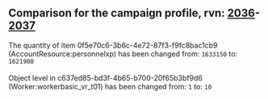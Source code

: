 ## Comparison for the campaign profile, rvn: [2036](https://github.com/PRO100KatYT/FortniteProfileRevisions/tree/main/profiles/campaign/2036%20campaign.json)-[2037](https://github.com/PRO100KatYT/FortniteProfileRevisions/tree/main/profiles/campaign/2037%20campaign.json)

The quantity of item 0f5e70c6-3b6c-4e72-87f3-f9fc8bac1cb9 (AccountResource:personnelxp) has been changed from: `1633150` to: `1621900`
<br><br>
Object level in c637ed85-bd3f-4b65-b700-20f65b3bf9d6 (Worker:workerbasic_vr_t01) has been changed from: `1` to: `10`
<br><br>
